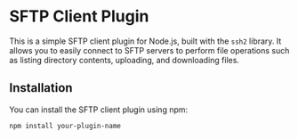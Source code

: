 # SFTP Client Plugin

This is a simple SFTP client plugin for Node.js, built with the `ssh2` library. It allows you to easily connect to SFTP servers to perform file operations such as listing directory contents, uploading, and downloading files.

## Installation

You can install the SFTP client plugin using npm:

```bash
npm install your-plugin-name

